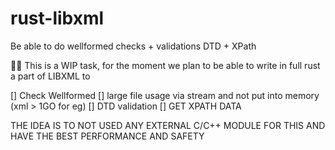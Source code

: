 # rust-libxml
Be able to do wellformed checks + validations DTD + XPath 


👷‍♂️ This is a WIP task, for the moment we plan to be able to write in full rust a part of LIBXML to

[] Check Wellformed 
[] large file usage via stream and not put into memory (xml > 1GO for eg)
[] DTD validation
[] GET XPATH DATA

THE IDEA IS TO NOT USED ANY EXTERNAL C/C++ MODULE FOR THIS AND HAVE THE BEST PERFORMANCE AND SAFETY



